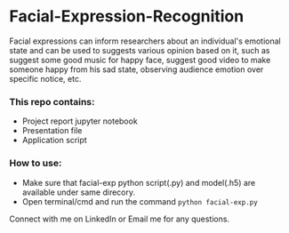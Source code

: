 # Facial-Expression-Recognition
Facial expressions can inform researchers about an individual's emotional state and can be used to suggests various opinion based on it, such as suggest some good music for happy face, suggest good video to make someone happy from his sad state, observing audience emotion over specific notice, etc.

### This repo contains:
+ Project report jupyter notebook
+ Presentation file
+ Application script

### How to use:

+ Make sure that facial-exp python script(.py) and model(.h5) are available under same direcory.
+ Open terminal/cmd and run the command `python facial-exp.py`

Connect with me on LinkedIn or Email me for any questions.